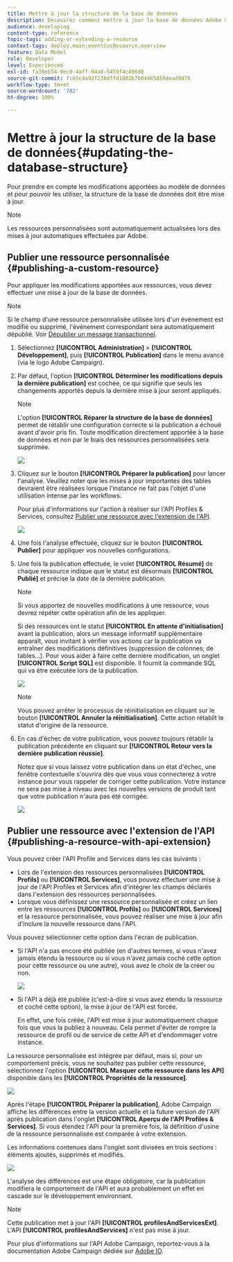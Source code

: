 ```yaml
---
title: Mettre à jour la structure de la base de données
description: Découvrez comment mettre à jour la base de données Adobe Campaign.
audience: developing
content-type: reference
topic-tags: adding-or-extending-a-resource
context-tags: deploy,main;eventCusResource,overview
feature: Data Model
role: Developer
level: Experienced
exl-id: fa39eb54-9ec0-4aff-94a8-5459f4c496d0
source-git-commit: fcb5c4a92f23bdffd1082b7b044b5859dead9d70
workflow-type: tm+mt
source-wordcount: '782'
ht-degree: 100%

---
```


# Mettre à jour la structure de la base de données{#updating-the-database-structure}

Pour prendre en compte les modifications apportées au modèle de données et pour pouvoir les utiliser, la structure de la base de données doit être mise à jour.

>[!NOTE]
>
>Les ressources personnalisées sont automatiquement actualisées lors des mises à jour automatiques effectuées par Adobe.

## Publier une ressource personnalisée    {#publishing-a-custom-resource}

Pour appliquer les modifications apportées aux ressources, vous devez effectuer une mise à jour de la base de données.

>[!NOTE]
>
>Si le champ d&#39;une ressource personnalisée utilisée lors d&#39;un événement est modifié ou supprimé, l&#39;événement correspondant sera automatiquement dépublié. Voir [Dépublier un message transactionnel](../../channels/using/publishing-transactional-event.md#unpublishing-an-event).

1. Sélectionnez **[!UICONTROL Administration]** > **[!UICONTROL Développement]**, puis **[!UICONTROL Publication]** dans le menu avancé (via le logo Adobe Campaign).
1. Par défaut, l&#39;option **[!UICONTROL Déterminer les modifications depuis la dernière publication]** est cochée, ce qui signifie que seuls les changements apportés depuis la dernière mise à jour seront appliqués.

   >[!NOTE]
   >
   >L&#39;option **[!UICONTROL Réparer la structure de la base de données]** permet de rétablir une configuration correcte si la publication a échoué avant d&#39;avoir pris fin. Toute modification directement apportée à la base de données et non par le biais des ressources personnalisées sera supprimée.

   ![](assets/schema_extension_12.png)

1. Cliquez sur le bouton **[!UICONTROL Préparer la publication]** pour lancer l&#39;analyse. Veuillez noter que les mises à jour importantes des tables devraient être réalisées lorsque l&#39;instance ne fait pas l&#39;objet d&#39;une utilisation intense par les workflows.

   Pour plus d&#39;informations sur l&#39;action à réaliser sur l&#39;API Profiles &amp; Services, consultez [Publier une ressource avec l&#39;extension de l&#39;API](#publishing-a-resource-with-api-extension).

   ![](assets/schema_extension_13.png)

1. Une fois l&#39;analyse effectuée, cliquez sur le bouton **[!UICONTROL Publier]** pour appliquer vos nouvelles configurations.
1. Une fois la publication effectuée, le volet **[!UICONTROL Résumé]** de chaque ressource indique que le statut est désormais **[!UICONTROL Publié]** et précise la date de la dernière publication.

   >[!NOTE]
   >
   >Si vous apportez de nouvelles modifications à une ressource, vous devrez répéter cette opération afin de les appliquer.

   Si des ressources ont le statut **[!UICONTROL En attente d&#39;initialisation]** avant la publication, alors un message informatif supplémentaire apparaît, vous invitant à vérifier vos actions car la publication va entraîner des modifications définitives (suppression de colonnes, de tables...). Pour vous aider à faire cette dernière modification, un onglet **[!UICONTROL Script SQL]** est disponible. Il fournit la commande SQL qui va être exécutée lors de la publication.

   ![](assets/schema_extension_scriptsql.png)

   >[!NOTE]
   >
   >Vous pouvez arrêter le processus de réinitialisation en cliquant sur le bouton **[!UICONTROL Annuler la réinitialisation]**. Cette action rétablit le statut d&#39;origine de la ressource.

1. En cas d&#39;échec de votre publication, vous pouvez toujours rétablir la publication précédente en cliquant sur **[!UICONTROL Retour vers la dernière publication réussie]**.

   Notez que si vous laissez votre publication dans un état d&#39;échec, une fenêtre contextuelle s&#39;ouvrira dès que vous vous connecterez à votre instance pour vous rappeler de corriger cette publication. Votre instance ne sera pas mise à niveau avec les nouvelles versions de produit tant que votre publication n&#39;aura pas été corrigée.

   ![](assets/schema_extension_31.png)

## Publier une ressource avec l&#39;extension de l&#39;API    {#publishing-a-resource-with-api-extension}

Vous pouvez créer l&#39;API Profile and Services dans les cas suivants :

* Lors de l&#39;extension des ressources personnalisées **[!UICONTROL Profils]** ou **[!UICONTROL Services]**, vous pouvez effectuer une mise à jour de l&#39;API Profiles et Services afin d&#39;intégrer les champs déclarés dans l&#39;extension des ressources personnalisées.
* Lorsque vous définissez une ressource personnalisée et créez un lien entre les ressources **[!UICONTROL Profils]** ou **[!UICONTROL Services]** et la ressource personnalisée, vous pouvez réaliser une mise à jour afin d&#39;inclure la nouvelle ressource dans l&#39;API.

Vous pouvez sélectionner cette option dans l&#39;écran de publication.

* Si l&#39;API n&#39;a pas encore été publiée (en d&#39;autres termes, si vous n&#39;avez jamais étendu la ressource ou si vous n&#39;avez jamais coché cette option pour cette ressource ou une autre), vous avez le choix de la créer ou non.

   ![](assets/create-profile-and-services-api.png)

* Si l&#39;API a déjà été publiée (c&#39;est-à-dire si vous avez étendu la ressource et coché cette option), la mise à jour de l&#39;API est forcée.

   En effet, une fois créée, l&#39;API est mise à jour automatiquement chaque fois que vous la publiez à nouveau. Cela permet d&#39;éviter de rompre la ressource de profil ou de service de cette API et d&#39;endommager votre instance.

La ressource personnalisée est intégrée par défaut, mais si, pour un comportement précis, vous ne souhaitez pas publier cette ressource, sélectionnez l&#39;option **[!UICONTROL Masquer cette ressource dans les API]** disponible dans les **[!UICONTROL Propriétés de la ressource]**.

![](assets/removefromextoption.png)

Après l&#39;étape **[!UICONTROL Préparer la publication]**, Adobe Campaign affiche les différences entre la version actuelle et la future version de l&#39;API après publication dans l&#39;onglet **[!UICONTROL Aperçu de l&#39;API Profiles &amp; Services]**. Si vous étendez l&#39;API pour la première fois, la définition d&#39;usine de la ressource personnalisée est comparée à votre extension.

Les informations contenues dans l&#39;onglet sont divisées en trois sections : éléments ajoutés, supprimés et modifiés.

![](assets/extendpandsapi_diff.png)

L&#39;analyse des différences est une étape obligatoire, car la publication modifiera le comportement de l&#39;API et aura probablement un effet en cascade sur le développement environnant.

>[!NOTE]
>
>Cette publication met à jour l&#39;API **[!UICONTROL profilesAndServicesExt]**. L&#39;API **[!UICONTROL profilesAndServices]** n&#39;est pas mise à jour.

Pour plus d&#39;informations sur l&#39;API Adobe Campaign, reportez-vous à la documentation Adobe Campaign dédiée sur [Adobe IO](https://docs.campaign.adobe.com/doc/standard/en/adobeio.html).

